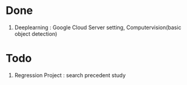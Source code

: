 # Done

1. Deeplearning : Google Cloud Server setting, Computervision(basic object detection)

# Todo

1. Regression Project : search precedent study
